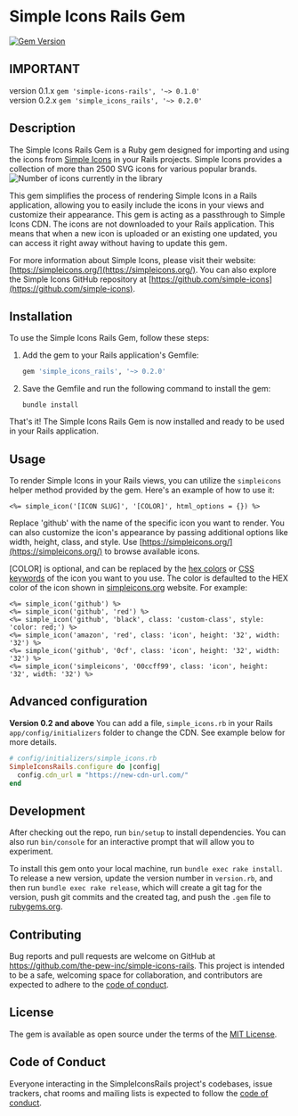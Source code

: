 # Simple Icons Rails Gem

[![Gem Version](https://badge.fury.io/rb/simple-icons-rails.svg)](https://badge.fury.io/rb/simple-icons-rails)

## IMPORTANT
version 0.1.x `gem 'simple-icons-rails', '~> 0.1.0'`<br/>
version 0.2.x `gem 'simple_icons_rails', '~> 0.2.0'` 
## Description

The Simple Icons Rails Gem is a Ruby gem designed for importing and using the icons from [Simple Icons](https://simpleicons.org/) in your Rails projects. Simple Icons provides a collection of more than 2500 SVG icons for various popular brands. <img src="https://img.shields.io/badge/dynamic/json?color=informational&label=icons&prefix=%20&logo=simpleicons&query=%24.icons.length&url=https%3A%2F%2Fraw.githubusercontent.com%2Fsimple-icons%2Fsimple-icons%2Fdevelop%2F_data%2Fsimple-icons.json" alt="Number of icons currently in the library"/>


This gem simplifies the process of rendering Simple Icons in a Rails application, allowing you to easily include the icons in your views and customize their appearance. This gem is acting as a passthrough to Simple Icons CDN. The icons are not downloaded to your Rails application. This means that when a new icon is uploaded or an existing one updated, you can access it right away without having to update this gem. 

For more information about Simple Icons, please visit their website: [https://simpleicons.org/](https://simpleicons.org/). You can also explore the Simple Icons GitHub repository at [https://github.com/simple-icons](https://github.com/simple-icons).

## Installation

To use the Simple Icons Rails Gem, follow these steps:

1. Add the gem to your Rails application's Gemfile:

    ```ruby
    gem 'simple_icons_rails', '~> 0.2.0'
    ```

2. Save the Gemfile and run the following command to install the gem:

    ```shell
    bundle install
    ```

That's it! The Simple Icons Rails Gem is now installed and ready to be used in your Rails application.

## Usage

To render Simple Icons in your Rails views, you can utilize the `simpleicons` helper method provided by the gem. Here's an example of how to use it:

```erb
<%= simple_icon('[ICON SLUG]', '[COLOR]', html_options = {}) %>
```

Replace 'github' with the name of the specific icon you want to render. You can also customize the icon's appearance by passing additional options like width, height, class, and style. Use [https://simpleicons.org/](https://simpleicons.org/) to browse available icons.

[COLOR] is optional, and can be replaced by the [hex colors](https://developer.mozilla.org/en-US/docs/Web/CSS/hex-color) or [CSS keywords](https://www.w3.org/wiki/CSS/Properties/color/keywords) of the icon you want to you use. The color is defaulted to the HEX color of the icon shown in [simpleicons.org](https://simpleicons.org/) website. For example:

```erb
<%= simple_icon('github') %>
<%= simple_icon('github', 'red') %>
<%= simple_icon('github', 'black', class: 'custom-class', style: 'color: red;') %>
<%= simple_icon('amazon', 'red', class: 'icon', height: '32', width: '32') %>
<%= simple_icon('github', '0cf', class: 'icon', height: '32', width: '32') %>
<%= simple_icon('simpleicons', '00ccff99', class: 'icon', height: '32', width: '32') %>
```

## Advanced configuration

**Version 0.2 and above** You can add a file, `simple_icons.rb` in your Rails `app/config/initializers` folder to change the CDN. See example below for more details.

```ruby
# config/initializers/simple_icons.rb
SimpleIconsRails.configure do |config|
  config.cdn_url = "https://new-cdn-url.com/"
end
```

## Development

After checking out the repo, run `bin/setup` to install dependencies. You can also run `bin/console` for an interactive prompt that will allow you to experiment.

To install this gem onto your local machine, run `bundle exec rake install`. To release a new version, update the version number in `version.rb`, and then run `bundle exec rake release`, which will create a git tag for the version, push git commits and the created tag, and push the `.gem` file to [rubygems.org](https://rubygems.org).

## Contributing

Bug reports and pull requests are welcome on GitHub at https://github.com/the-pew-inc/simple-icons-rails. This project is intended to be a safe, welcoming space for collaboration, and contributors are expected to adhere to the [code of conduct](https://github.com/the-pew-inc/simple-icons-rails/blob/master/CODE_OF_CONDUCT.md).

## License

The gem is available as open source under the terms of the [MIT License](https://opensource.org/licenses/MIT).

## Code of Conduct

Everyone interacting in the SimpleIconsRails project's codebases, issue trackers, chat rooms and mailing lists is expected to follow the [code of conduct](https://github.com/the-pew-inc/simple-icons-rails/blob/master/CODE_OF_CONDUCT.md).

